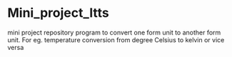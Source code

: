 # Mini_project_ltts
mini project repository
program to convert one form unit to another form unit. For eg. temperature conversion from degree Celsius to kelvin or vice versa
